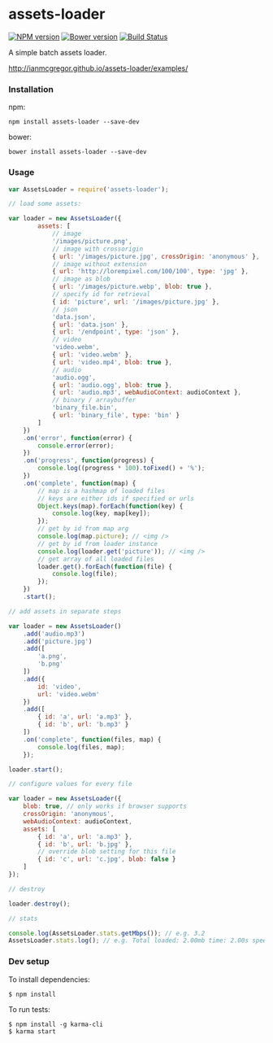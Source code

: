 # assets-loader

[![NPM version](https://badge.fury.io/js/assets-loader.svg)](http://badge.fury.io/js/assets-loader) [![Bower version](https://badge.fury.io/bo/assets-loader.svg)](http://badge.fury.io/bo/assets-loader) [![Build Status](https://secure.travis-ci.org/ianmcgregor/assets-loader.png)](https://travis-ci.org/ianmcgregor/assets-loader)

A simple batch assets loader.

<http://ianmcgregor.github.io/assets-loader/examples/>

### Installation

npm:
```
npm install assets-loader --save-dev
```
bower:
```
bower install assets-loader --save-dev
```

### Usage

```javascript
var AssetsLoader = require('assets-loader');

// load some assets:

var loader = new AssetsLoader({
        assets: [
            // image
            '/images/picture.png',
            // image with crossorigin
            { url: '/images/picture.jpg', crossOrigin: 'anonymous' },
            // image without extension
            { url: 'http://lorempixel.com/100/100', type: 'jpg' },
            // image as blob
            { url: '/images/picture.webp', blob: true },
            // specify id for retrieval
            { id: 'picture', url: '/images/picture.jpg' },
            // json
            'data.json',
            { url: 'data.json' },
            { url: '/endpoint', type: 'json' },
            // video
            'video.webm',
            { url: 'video.webm' },
            { url: 'video.mp4', blob: true },
            // audio
            'audio.ogg',
            { url: 'audio.ogg', blob: true },
            { url: 'audio.mp3', webAudioContext: audioContext },
            // binary / arraybuffer
            'binary_file.bin',
            { url: 'binary_file', type: 'bin' }
        ]
    })
    .on('error', function(error) {
        console.error(error);
    })
    .on('progress', function(progress) {
        console.log((progress * 100).toFixed() + '%');
    })
    .on('complete', function(map) {
        // map is a hashmap of loaded files
        // keys are either ids if specified or urls
        Object.keys(map).forEach(function(key) {
            console.log(key, map[key]);
        });
        // get by id from map arg
        console.log(map.picture); // <img />
        // get by id from loader instance
        console.log(loader.get('picture')); // <img />
        // get array of all loaded files
        loader.get().forEach(function(file) {
            console.log(file);
        });
    })
    .start();

// add assets in separate steps

var loader = new AssetsLoader()
    .add('audio.mp3')
    .add('picture.jpg')
    .add([
        'a.png',
        'b.png'
    ])
    .add({
        id: 'video',
        url: 'video.webm'
    })
    .add([
        { id: 'a', url: 'a.mp3' },
        { id: 'b', url: 'b.mp3' }
    ])
    .on('complete', function(files, map) {
        console.log(files, map);
    });

loader.start();

// configure values for every file

var loader = new AssetsLoader({
    blob: true, // only works if browser supports
    crossOrigin: 'anonymous',
    webAudioContext: audioContext,
    assets: [
        { id: 'a', url: 'a.mp3' },
        { id: 'b', url: 'b.jpg' },
        // override blob setting for this file
        { id: 'c', url: 'c.jpg', blob: false }
    ]
});

// destroy

loader.destroy();

// stats

console.log(AssetsLoader.stats.getMbps()); // e.g. 3.2
AssetsLoader.stats.log(); // e.g. Total loaded: 2.00mb time: 2.00s speed: 1.00mbps
```

### Dev setup

To install dependencies:

```
$ npm install
```

To run tests:

```
$ npm install -g karma-cli
$ karma start
```
